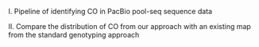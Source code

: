 I. Pipeline of identifying CO in PacBio pool-seq sequence data




II. Compare the distribution of CO from our approach with an existing map from the standard genotyping approach


